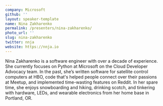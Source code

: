```yaml
---
company: Microsoft
github: ''
layout: speaker-template
name: Nina Zakharenko
permalink: /presenters/nina-zakharenko/
photo_url: ''
slug: nina-zakharenko
twitter: nnja
website: https://nnja.io
---
```


Nina Zakharenko is a software engineer with over a decade of experience. She currently focuses on Python at Microsoft on the Cloud Developer Advocacy team. In the past, she’s written software for satellite control computers at HBO, code that's helped people connect over their passions at Meetup, and implemented time-wasting features on Reddit. In her spare time, she enjoys snowboarding and hiking, drinking scotch, and tinkering with hardware, LEDs, and wearable electronics from her home base in Portland, OR.
